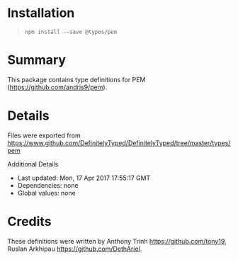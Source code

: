 # Installation
> `npm install --save @types/pem`

# Summary
This package contains type definitions for PEM (https://github.com/andris9/pem).

# Details
Files were exported from https://www.github.com/DefinitelyTyped/DefinitelyTyped/tree/master/types/pem

Additional Details
 * Last updated: Mon, 17 Apr 2017 17:55:17 GMT
 * Dependencies: none
 * Global values: none

# Credits
These definitions were written by Anthony Trinh <https://github.com/tony19>, Ruslan Arkhipau <https://github.com/DethAriel>.
